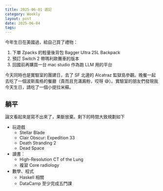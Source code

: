 ```yaml
---
title: 2025-06-01 週記
category: Weekly
layout: post
date: 2025-06-04
tags:
---
```

今年生日在美國過，給自己買了禮物：
1. 下單 Zpacks 的輕量後背包 Bagger Ultra 25L Backpack
2. 預訂 Switch 2 帶瑪利歐賽車的版本
3. 回國前再購買一台 mac studio 作為跑 LLM 用的平台

今天同時也是實驗室的團建日，去了 SF 北邊的 Alcatraz 監獄島參觀。晚餐一起去吃了一個波斯風格的餐廳（貴而且充滿澱粉，哎呀 😅）。實驗室的朋友們發現我今天生日，請吃了一個小提拉米蘇。

## 躺平

論文看起來是寫不出來了，果斷放棄。剩下的時間大致規劃如下

- 玩遊戲
	- Stellar Blade
	- Clair Obscur: Expedition 33
	- Death Stranding 2
	- Dead Space
- 讀書：
	- High-Resolution CT of the Lung
	- 複習 Core radiology
- 數學、程式
	- Haskell 相關
	- DataCamp 至少完成五門課
